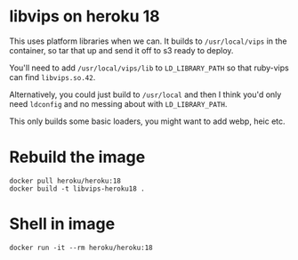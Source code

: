 # libvips on heroku 18

This uses platform libraries when we can. It builds to `/usr/local/vips` in the
container, so tar that up and send it off to s3 ready to deploy.

You'll need to add `/usr/local/vips/lib` to `LD_LIBRARY_PATH` so that 
ruby-vips can find `libvips.so.42`. 

Alternatively, you could just build to `/usr/local` and then I think you'd only
need `ldconfig` and no messing about with `LD_LIBRARY_PATH`.

This only builds some basic loaders, you might want to add webp, heic etc.

# Rebuild the image

```
docker pull heroku/heroku:18
docker build -t libvips-heroku18 .
```

# Shell in image

```
docker run -it --rm heroku/heroku:18
```

